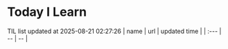 # Today I Learn 
TIL list updated at 2025-08-21 02:27:26
| name | url | updated time |
| :--- | -- | -- |
